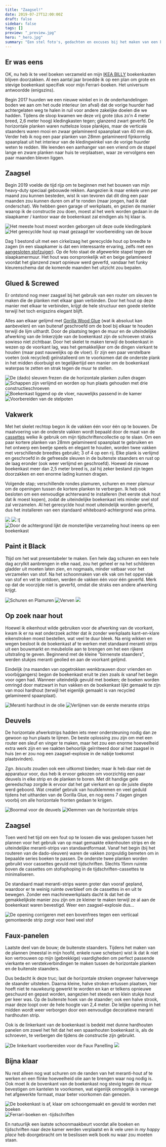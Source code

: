 ```yaml
---
title: "Zaagsel!"
date: 2019-07-27T12:00:00Z
draft: false
sidebar: false
tags: []
preview: "_preview.jpg"
hero: "_hero.jpg"
summary: "Een stel foto's, gedachten en excuses bij het maken van een boekenkast voor mijn autoboeken."
---
```


## Er was eens
OK, nu heb ik te veel boeken verzameld en mijn [IKEA BILLY](https://www.ikea.com/us/en/catalog/categories/series/28102/) boekenkasten blijven doorzakken.
Al een aantal jaar broedde ik op een plan om grote en stevige boekenkast specifiek voor mijn Ferrari-boeken.
Het universum antwoordde (enigszins).

Begin 2017 huurden we een nieuwe winkel en in de onderhandelingen boden we aan om het oude interieur (en afval) dat de vorige huurder had achtergelaten weg te halen in ruil voor andere zakelijke doelen die we hadden.
Tijdens de sloop kwamen we deze vrij grote (dus zo'n 4 meter breed, 2,6 meter hoog) kledingkasten tegen; glanzend zwart geverfd.
De horizontale planken waren nutteloze losse plankjes, maar de verticale staanders waren mooi en zwaar gelamineerd spaanplaat van 40 mm dik.
Verder heb ik nog een paar planken van 28mm gelamineerd fijnkorrelig spaanplaat uit het interieur van de kledingwinkel van de vorige huurder weten te redden.
We leenden een aanhanger van een vriend om de stapel lange en zware planken naar huis te verplaatsen, waar ze vervolgens een paar maanden bleven liggen.

## Zaagsel
Begin 2019 voelde de tijd rijp om te beginnen met het bouwen van mijn heavy-duty speciaal gebouwde rekken.
Aangezien ik maar enkele uren per maand zou kunnen besteden, wist ik van tevoren dat dit ding een paar maanden zou kunnen duren om af te ronden (maar jongen, had ik dat onderschat).
We hebben geen garage of werkplaats, en gezien de manier waarop ik de constructie zou doen, moest al het werk worden gedaan in de slaapkamer / kantoor waar de boekenkast zal eindigen als hij klaar is.

![Het meeste hout moest worden geborgen uit deze oude kledingplank](hout-ede.jpg)
![Het gerecyclde hout op maat gezaagd ter voorbereiding van de bouw](hout-gezaagd.jpg)

Dag 1 bestond uit met een cirkelzaag het gerecyclde hout op breedte te zagen (in een slaapkamer is dat een interessante ervaring, zelfs met een [aangesloten stofzuiger](https://www.bosch-professional.com/nl/nl/producten/gas-20-l-sfc-060197B000)).
Op de foto staat de afgewerkte stapel tegen de slaapkamermuur.
Het hout was oorspronkelijk wit en beige gelamineerd voordat het glanzend zwart opnieuw werd geverfd, vandaar het funky kleurenschema dat de komende maanden het uitzicht zou bepalen.

## Glued & Screwed
Er ontstond nog meer zaagsel bij het gebruik van een router om sleuven te maken die de planken met elkaar gaan verbinden.
Door het hout op deze manier met elkaar te verbinden, krijgt de hele structuur een goede sterkte terwijl het toch enigszins elegant blijft.

Alles aan elkaar gelijmd met [Gorilla Wood Glue](https://www.gorillaglue.nl/producten/gorilla_glue_houtlijm) (wat ik absoluut kan aanbevelen) en van buitenaf geschroefd om de boel bij elkaar te houden terwijl de lijm uithardt.
Door de plaatsing tegen de muur en de uiteindelijke afwerking van de linkerzijde van de boekenkast zijn de schroeven straks sowieso niet zichtbaar.
Door het skelet te maken terwijl de boekenkast in wezen op de voorkant lag, was het gemakkelijker om de dingen vierkant te houden (maar past nauwelijks op de vloer).
Er zijn een paar verstelbare voeten (ook recycled) geïnstalleerd om te voorkomen dat de onderste plank in het midden doorbuigt en tegelijkertijd een manier om de boekenkast waterpas te zetten en strak tegen de muur te stellen.

![De (dado) sleuven frezen die de horizontale planken zullen dragen](constructie-zaagsel.jpg)
![Schappen zijn verlijmd en worden op hun plaats gehouden met drie constructieschroeven](constructie-verlijmen.jpg)
![Boekenkast liggend op de vloer, nauwelijks passend in de kamer](constructie-vloer.jpg)
![Voorbereiden van de stelpoten](constructie-voetjes.jpg)

## Vakwerk
Met het skelet rechtop begon ik de vakken één voor één op te bouwen.
De maatvoering van de onderste vakken wordt bepaald door de maat van de [cassettes](https://www.hema.nl/vrije-tijd-kantoor/school-kantoor/bureau-accessoires/opbergen/tijdschriftcassette-14820041.html) welke ik gebruik om mijn tijdschriftencollectie op te slaan.
Om een paar kortere planken van 28mm gelamineerd spaanplaat te gebruiken en het ontwerp een beetje speels en elegant te houden, worden twee vakken met verschillende breedtes gebruikt; 3 of 4 op een rij.
Elke plank is verlijmd en geschroefd in de gefreesde sleuven in de buitenste staanders en rust op de laag eronder (ook weer verlijmd en geschroefd).
Hoewel de nieuwe boekenkast meer dan 2,5 meter breed is, zal hij zeker bestand zijn tegen doorzakken en een enorme lading kunnen dragen.

Volgende stap; verschillende rondes plamuren, schuren en meer plamuur om de openingen tussen de kortere planken te verbergen.
Ik heb ook besloten om een eenvoudige achterwand te installeren (het eerste stuk hout dat ik moest kopen), zodat de uiteindelijke boekenkast iets minder snel stof zal verzamelen.
Al het gerecyclde hout moet uiteindelijk worden geverfd, dus het installeren van een standaard whiteboard-achtergrond was prima.

![](compartments-001.jpg)
![](compartments-002.jpg)
![![Door de achtergrond lijkt de monsterlijke verzameling hout ineens op een boekenkast](compartments-003.jpg)

## Paint it Black
Ttijd om het wat presentabeler te maken.
Een hele dag schuren en een hele dag acrylkit aanbrengen in elke naad, zou het geheel er na het schilderen gladder uit moeten laten zien, en nogmaals, minder vatbaar voor het verzamelen van stof.
Na het schoonmaken van elk vak om het oppervlak van stof en vet te ontdoen, werden de vakken één voor één geverfd.
Merk op dat de voorzijde niet is geverfd, omdat die straks een andere afwerking krijgt.

![Schuren en Plamuren](painting-001.jpg)
![Verven](painting-002.jpg)
![](painting-003.jpg)

## Op zoek naar hout
Hoewel ik eikenhout wilde gebruiken voor de afwerking van de voorkant, kwam ik er na wat onderzoek achter dat ik zonder werkplaats kant-en-klare eikenstroken moest bestellen, wat veel te duur bleek.
Na enig wikken en wegen besloot ik de boekenkast af te werken met standaard meranti strips uit een bouwmarkt en meubelolie aan te brengen om het een rijkere uitstraling te geven.
Beginnend met de kleine "binnenste staanders", werden stukjes meranti geolied en aan de voorkant gelijmd.

Eindelijk (na maanden van opgetrokken wenkbrauwen door vrienden en voorbijgangers) begon de boekenkast eruit te zien zoals ik vanaf het begin voor ogen had.
Wanneer uiteindelijk gevuld met boeken; de boeken worden omringd door matzwart in hun vakken en de boekenkast lijkt gemaakt te zijn van mooi hardhout (terwijl het eigenlijk gemaakt is van recycled gelamineerd spaanplaat).

![Meranti hardhout in de olie](meranti-001.jpg)
![Verlijmen van de eerste merante strips](meranti-002.jpg)

## Deuvels
De horizontale afwerkstrips hadden iets meer ondersteuning nodig dan ze gewoon op hun plaats te lijmen.
De beste oplossing zou zijn om met een router een sleuf en vinger te maken, maar het zou een enorme hoeveelheid extra werk zijn en we raakten behoorlijk geïrriteerd door al het zaagsel in huis (en er zou nog een zaagsel-explosie in de nabije toekomst plaatsvinden).

Zgn. _biscuits_ zouden ook een uitkomst bieden; maar ik heb daar niet de apparatuur voor, dus heb ik ervoor gekozen om voorzichtig een paar deuvels in elke strip en de planken te boren.
Met dit handige gele gereedschap zorgde ik ervoor dat het gat vierkant en op de juiste diepte werd geboord.
Wat creatief gebruik van houtklemmen en veel geduld tijdens het uitharden van de Gorilla Glue, en nog eens 7 dagen gingen voorbij om alle horizontale fronten gedaan te krijgen.

![Boormal voor de deuvels](meranti-003.jpg)
![Klemmen van de horizontale strips](meranti-004.jpg)

## Zaagsel
Toen werd het tijd om een fout op te lossen die was geslopen tussen het plannen voor het gebruik van op maat gemaakte eikenhouten strips en de uiteindelijke meranti-strips van standaardformaat.
Vanaf het begin (bij het routeren van de dado-sleuven) waren de vakken zorgvuldig bemeten om in bepaalde series boeken te passen.
De onderste twee planken worden gebruikt voor cassettes gevuld met tijdschriften.
Slechts 15mm ruimte boven de cassettes om stofophoping in de tijdschriften-cassettes te minimaliseren.

De standaard maat meranti-strips waren groter dan vooraf gepland, waardoor er te weinig ruimte overbleef om de cassettes in en uit te bewegen.
Zonder een machinewerkplaats dacht ik dat het de gemakkelijkste manier zou zijn om ze kleiner te maken terwijl ze al aan de boekenkast waren bevestigd.
Weer een zaagsel-explosie dus... 

![De opening corrigeren met een bovenfrees tegen een verticaal gemonteerde strip zorgt voor heel veel stof](sawdust.jpg)

## Faux-panelen
Laatste deel van de bouw; de buitenste staanders.
Tijdens het maken van de plannen (meestal in mijn hoofd, enkele ruwe schetsen) wist ik dat ik niet kon vertrouwen op mijn (gebrekkige) vaardigheden om perfect passende vierkante en verstekverbindingen te maken tussen de horizontale planken en de buitenste staanders.

Dus bedacht ik deze truc; laat de horizontale stroken ongeveer halverwege de staander uitsteken. Daarna kleine, halve stroken ertussen plaatsen, hier hoeft niet te nauwkeurig gewerkt te worden en kan er telkens opnieuwe geschuurd en gepast worden, aangezien het steeds een klein stukje hout per keer was.
Op de buitenste hoek van de staander; ook een halve strook, maar deze loopt over de hele hoogte van 2,4 meter.
De lelijke opening in het midden wordt weer verborgen door een eenvoudige decoratieve meranti hardhouten strip.

Ook is de linkerkant van de boekenkast is bedekt met dunne hardhouten panelen om zowel het feit dat het een spaanhouten boekenkast is, als de schroeven, te verbergen die tijdens de constructie zijn gebruikt.

![De linkerkant voorbereiden voor de Faux Panelling](side-001.jpg)
![](side-002.jpg)

## Bijna klaar
Nu rest alleen nog wat schuren om de randen van het meranti-hout af te werken en een flinke hoeveelheid olie aan te brengen waar nog nodig is.
Ook moet ik de bovenkant van de boekenkast nog stevig tegen de muur bevestigen om kantelen te voorkomen, wat eigenlijk onmogelijk is vanwege het afgewerkte formaat, maar beter voorkomen dan genezen.

![De boekenkast is af, klaar om schoongemaakt en gevuld te worden met boeken](done.jpg)
![Ferrari-boeken en -tijdschriften](books.jpg)

En natuurlijk een laatste schoonmaakbeurt voordat alle boeken en tijdschriften naar deze kamer werden verplaatst en ik vele uren in _my happy place_ heb doorgebracht om te beslissen welk boek nu waar zou moeten staan.
